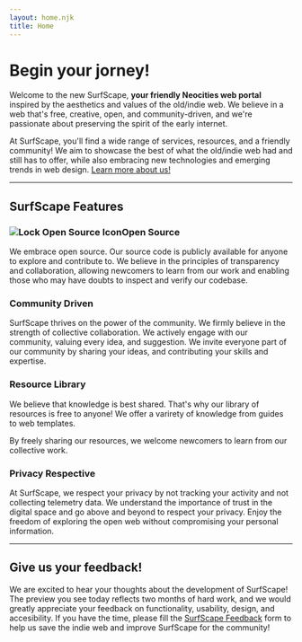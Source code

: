 ```yaml
---
layout: home.njk
title: Home
---
```


# Begin your jorney!

Welcome to the new SurfScape, **your friendly Neocities web portal** inspired by the aesthetics and values of the old/indie web. We believe in a web that's free, creative, open, and community-driven, and we're passionate about preserving the spirit of the early internet.

At SurfScape, you'll find a wide range of services, resources, and a friendly community! We aim to showcase the best of what the old/indie web had and still has to offer, while also embracing new technologies and emerging trends in web design.
[Learn more about us!](/info/about)

---

## SurfScape Features

<div class="subsection--grid">

<article>

<h3 class="subheading"><img src="/assets/icon/16x16/lock_open.png" alt="Lock Open Source Icon">Open Source</h3>

We embrace open source. Our source code is publicly available for anyone to explore and contribute to.
We believe in the principles of transparency and collaboration, allowing newcomers to learn from our work and enabling those who may have doubts to inspect and verify our codebase.

</article>

<article>

<h3 class="subheading"><img src="/assets/icon/16x16/computer.png" alt="">Community Driven</h3>

SurfScape thrives on the power of the community. We firmly believe in the strength of collective collaboration. We actively engage with our community, valuing every idea, and suggestion. We invite everyone part of our community by sharing your ideas, and contributing your skills and expertise.

</article>

<article>

<h3 class="subheading"><img src="/assets/icon/16x16/resources.png" alt="">Resource Library</h3>

We believe that knowledge is best shared. That's why our library of resources is free to anyone! We offer a varirety of knowledge from guides to web templates.

By freely sharing our resources, we welcome newcomers to learn from our collective work.

</article>

<article>

<h3 class="subheading"><img src="/assets/icon/16x16/eye.png" alt="">Privacy Respective</h3>

At SurfScape, we respect your privacy by not tracking your activity and not collecting telemetry data. We understand the importance of trust in the digital space and go above and beyond to respect your privacy.
Enjoy the freedom of exploring the open web without compromising your personal information.

</article>

</div>

---

## Give us your feedback!

We are excited to hear your thoughts about the development of SurfScape! The preview you see today reflects two months of hard work, and we would greatly appreciate your feedback on functionality, usability, design, and accesibility.
If you have the time, please fill the [SurfScape Feedback](https://forms.gle/ZnT6Ep1CND5r4sT16) form to help us save the indie web and improve SurfScape for the community!
